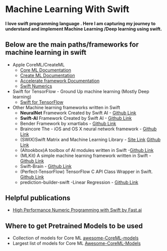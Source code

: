 # Machine Learning With Swift

#### I love swift programming language . Here I am capturing my journey to understand and implement Machine Learning /Deep learning using swift.

## Below are the main paths/frameworks for machine learning in swift

- Apple CoreML/CreateML 
	- [Core ML Documentation](https://developer.apple.com/documentation/coreml)
	- [Create ML Documentation](https://developer.apple.com/documentation/createml)
	- [Accelerate framework Documentation](https://developer.apple.com/documentation/accelerate)
	- [Swift Numerics](https://github.com/apple/swift-numerics)
- Swift for TensorFlow - Ground Up machine learning (Mostly Deep learning)
	- [Swift for TensorFlow](https://www.tensorflow.org/swift)
- Other Machine learning frameworks written in Swift 
	- **NeuralNet** Framework Created by Swift AI  - [Github Link](https://github.com/Swift-AI/NeuralNet)
	- **Swift-AI** Framework Created by Swift AI  - [Github Link](https://github.com/Swift-AI/Swift-AI)
	- Bender Framework by xmartlabs - [Github Link](https://github.com/xmartlabs/Bender)
	- Braincore The -  iOS and OS X neural network framework - [Github Link](https://github.com/alejandro-isaza/BrainCore)
	- (SWIX)Swift Matrix and Machine Learning Library - [Site Link](https://stsievert.com/swix/) [Github Link](https://github.com/stsievert/swix)
	- (AItookbox)A toolbox of AI modules written in Swift -[Github Link](https://github.com/KevinCoble/AIToolbox)
	- (MLKit) A simple machine learning framework written in Swift - [Github Link](https://github.com/Somnibyte/MLKit)
	- Swift-Brain - [Github Link](https://github.com/vlall/Swift-Brain)
	- (Perfect-TensorFlow) TensorFlow C API Class Wrapper in Swift. [Github Link](https://github.com/PerfectlySoft/Perfect-TensorFlow)
	- prediction-builder-swift -Linear Regression - [Github Link](https://github.com/denissimon/prediction-builder-swift)
	
	
## Helpful publications

- [High Performance Numeric Programming with Swift by Fast.ai]( https://www.fast.ai/2019/01/10/swift-numerics/)

## Where to get Pretrained Models to be used
- Collection of models for Core ML [awesome-CoreML-models](https://github.com/SwiftBrain/awesome-CoreML-models)
- Largest list of models for Core ML  [Awesome-CoreML-Models](https://github.com/likedan/Awesome-CoreML-Models)

